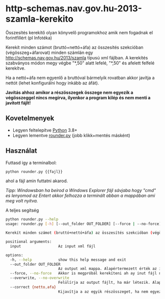 # http-schemas.nav.gov.hu-2013-szamla-kerekito
Összesítés kerekítő olyan könyvelő programokhoz amik nem fogadnak el forintfillért (pl Infotéka)

Kerekít minden számot (bruttó+nettó+áfa) az összesítés szekcióban (végösszeg+áfarovat) minden számlán egy http://schemas.nav.gov.hu/2013/szamla típusú xml fájlban. A kerekítés szabványos módon megy végbe "\*,50" alatt lefelé, "\*,50" és afelett felfelé kerekítve.

Ha a nettó+áfa nem egyenlő a bruttóval bármelyik rovatban akkor javítja a nettót (lehet konfigurálni hogy inkább az áfát).

__Javítás ahhoz amikor a részösszegek összege nem egyezik a végösszeggel nincs megírva, ilyenkor a program kilép és nem menti a javított fájlt!__

## Kovetelmenyek

* Legyen feltelepítve [Python](https://www.python.org/downloads/) 3.8+
* Legyen lementve [rounder.py](https://github.com/Gr3q/http-schemas.nav.gov.hu-2013-szamla-kerekito/raw/main/rounder.py) (jobb klikk+mentés másként)

## Használat

Futtasd igy a terminalbol:

```bash
python rounder.py {{fajl}}
```

ahol a fájl amin futtatni akarod.

_Tipp: Windowsban ha beírod a Windows Explorer fájl sávjaba hogy "cmd" es lenyomod az Entert akkor felhozza a terminált abban a mappában ami meg volt nyitva._

A teljes segítség

```bash
python rounder.py --help
usage: rounder.py [-h] [--out_folder OUT_FOLDER] [--force | --no-force] [--overwrite | --no-overwrite] [--correct {netto,afa}] input

Kerekít minden számot (bruttó+nettó+áfa) az összesítés szekcióban (végösszeg+áfarovat) minden számlán egy "http://schemas.nav.gov.hu/2013/szamla" típusú xml fájlban. A kerekítés szabványos módon megy végbe "*,50" alatt lefelé, "*,50" és afelett felfelé kerekítve.

positional arguments:
  input                 Az input xml fájl

options:
  -h, --help            show this help message and exit
  --out_folder OUT_FOLDER
                        Az output xml mappa. Alapértermezett érték az input fájl mappája.
  --force, --no-force   Akkor is megpróbál kerekíteni ah ay inut fájl nem felel meg a várt formátumnak. Alapértelmezett érték: False.
  --overwrite, --no-overwrite
                        Felülírja az output fájlt, ha már létezik. Alapértelmezett érték: False.
  --correct {netto,afa}
                        Kijavítja a az egyik részösszeget, ha nem egyezik a bruttó összegével. Alapértelmezett érték: netto.
```
